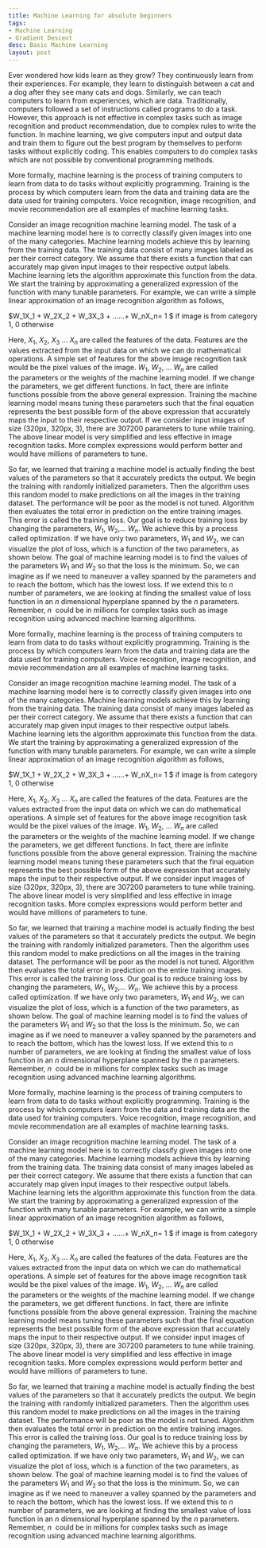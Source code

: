 ```yaml
---
title: Machine Learning for absolute beginners
tags:
- Machine Learning
- Gradient Descent
desc: Basic Machine Learning
layout: post
--- 
```


Ever wondered how kids learn as they grow? They continuously learn from their experiences. For example, they learn to distinguish between a cat and a dog after they see many cats and dogs. Similarly, we can teach computers to learn from experiences, which are data. Traditionally, computers followed a set of instructions called programs to do a task. However, this approach is not effective in complex tasks such as image recognition and product recommendation, due to complex rules to write the function. In machine learning, we give computers input and output data and train them to figure out the best program by themselves to perform tasks without explicitly coding. This enables computers to do complex tasks which are not possible by conventional programming methods.

More formally, machine learning is the process of training computers to learn from data to do tasks without explicitly programming. Training is the process by which computers learn from the data and training data are the data used for training computers. Voice recognition, image recognition, and movie recommendation are all examples of machine learning tasks. 

Consider an image recognition machine learning model. The task of a machine learning model here is to correctly classify given images into one of the many categories. Machine learning models achieve this by learning from the training data. The training data consist of many images labeled as per their correct category. We assume that there exists a function that can accurately map given input images to their respective output labels. Machine learning lets the algorithm approximate this function from the data. We start the training by approximating a generalized expression of the function with many tunable parameters. For example, we can write a simple linear approximation of an image recognition algorithm as follows,

$W_1X_1 + W_2X_2 + W_3X_3 + ......+ W_nX_n= 1 $ if image is from category 1, $0$ otherwise

Here, $X_1$, $X_2$, $X_3$ ... $X_n$ are called the features of the data. Features are the values extracted from the input data on which we can do mathematical operations. A simple set of features for the above image recognition task would be the pixel values of the image.
$W_1$, $W_2$, ... $W_n$ are called the parameters or the weights of the machine learning model. If we change the parameters, we get different functions. In fact, there are infinite functions possible from the above general expression. Training the machine learning model means tuning these parameters such that the final equation represents the best possible form of the above expression that accurately maps the input to their respective output. If we consider input images of size (320px, 320px, 3), there are 307200 parameters to tune while training. The above linear model is very simplified and less effective in image recognition tasks. More complex expressions would perform better and would have millions of parameters to tune.

So far, we learned that training a machine model is actually finding the best values of the parameters so that it accurately predicts the output. We begin the training with randomly initialized parameters. Then the algorithm uses this random model to make predictions on all the images in the training dataset. The performance will be poor as the model is not tuned. Algorithm then evaluates the total error in prediction on the entire training images. This error is called the training loss. Our goal is to reduce training loss by changing the parameters, $W_1$, $W_2$,... $W_n$. We achieve this by a process called optimization. If we have only two parameters, $W_1$ and $W_2$, we can visualize the plot of loss, which is a function of the two parameters, as shown below. The goal of machine learning model is to find the values of the parameters $W_1$ and $W_2$ so that the loss is the minimum. So, we can imagine as if we need to maneuver a valley spanned by the parameters and to reach the bottom, which has the lowest loss. If we extend this to $n$ number of parameters, we are looking at finding the smallest value of loss function in an $n$ dimensional hyperplane spanned by the $n$ parameters. Remember, $n$  could be in millions for complex tasks such as image recognition using advanced machine learning algorithms.

More formally, machine learning is the process of training computers to learn from data to do tasks without explicitly programming. Training is the process by which computers learn from the data and training data are the data used for training computers. Voice recognition, image recognition, and movie recommendation are all examples of machine learning tasks. 

Consider an image recognition machine learning model. The task of a machine learning model here is to correctly classify given images into one of the many categories. Machine learning models achieve this by learning from the training data. The training data consist of many images labeled as per their correct category. We assume that there exists a function that can accurately map given input images to their respective output labels. Machine learning lets the algorithm approximate this function from the data. We start the training by approximating a generalized expression of the function with many tunable parameters. For example, we can write a simple linear approximation of an image recognition algorithm as follows,

$W_1X_1 + W_2X_2 + W_3X_3 + ......+ W_nX_n= 1 $ if image is from category 1, $0$ otherwise

Here, $X_1$, $X_2$, $X_3$ ... $X_n$ are called the features of the data. Features are the values extracted from the input data on which we can do mathematical operations. A simple set of features for the above image recognition task would be the pixel values of the image.
$W_1$, $W_2$, ... $W_n$ are called the parameters or the weights of the machine learning model. If we change the parameters, we get different functions. In fact, there are infinite functions possible from the above general expression. Training the machine learning model means tuning these parameters such that the final equation represents the best possible form of the above expression that accurately maps the input to their respective output. If we consider input images of size (320px, 320px, 3), there are 307200 parameters to tune while training. The above linear model is very simplified and less effective in image recognition tasks. More complex expressions would perform better and would have millions of parameters to tune.

So far, we learned that training a machine model is actually finding the best values of the parameters so that it accurately predicts the output. We begin the training with randomly initialized parameters. Then the algorithm uses this random model to make predictions on all the images in the training dataset. The performance will be poor as the model is not tuned. Algorithm then evaluates the total error in prediction on the entire training images. This error is called the training loss. Our goal is to reduce training loss by changing the parameters, $W_1$, $W_2$,... $W_n$. We achieve this by a process called optimization. If we have only two parameters, $W_1$ and $W_2$, we can visualize the plot of loss, which is a function of the two parameters, as shown below. The goal of machine learning model is to find the values of the parameters $W_1$ and $W_2$ so that the loss is the minimum. So, we can imagine as if we need to maneuver a valley spanned by the parameters and to reach the bottom, which has the lowest loss. If we extend this to $n$ number of parameters, we are looking at finding the smallest value of loss function in an $n$ dimensional hyperplane spanned by the $n$ parameters. Remember, $n$  could be in millions for complex tasks such as image recognition using advanced machine learning algorithms.

More formally, machine learning is the process of training computers to learn from data to do tasks without explicitly programming. Training is the process by which computers learn from the data and training data are the data used for training computers. Voice recognition, image recognition, and movie recommendation are all examples of machine learning tasks. 

Consider an image recognition machine learning model. The task of a machine learning model here is to correctly classify given images into one of the many categories. Machine learning models achieve this by learning from the training data. The training data consist of many images labeled as per their correct category. We assume that there exists a function that can accurately map given input images to their respective output labels. Machine learning lets the algorithm approximate this function from the data. We start the training by approximating a generalized expression of the function with many tunable parameters. For example, we can write a simple linear approximation of an image recognition algorithm as follows,

$W_1X_1 + W_2X_2 + W_3X_3 + ......+ W_nX_n= 1 $ if image is from category 1, $0$ otherwise

Here, $X_1$, $X_2$, $X_3$ ... $X_n$ are called the features of the data. Features are the values extracted from the input data on which we can do mathematical operations. A simple set of features for the above image recognition task would be the pixel values of the image.
$W_1$, $W_2$, ... $W_n$ are called the parameters or the weights of the machine learning model. If we change the parameters, we get different functions. In fact, there are infinite functions possible from the above general expression. Training the machine learning model means tuning these parameters such that the final equation represents the best possible form of the above expression that accurately maps the input to their respective output. If we consider input images of size (320px, 320px, 3), there are 307200 parameters to tune while training. The above linear model is very simplified and less effective in image recognition tasks. More complex expressions would perform better and would have millions of parameters to tune.

So far, we learned that training a machine model is actually finding the best values of the parameters so that it accurately predicts the output. We begin the training with randomly initialized parameters. Then the algorithm uses this random model to make predictions on all the images in the training dataset. The performance will be poor as the model is not tuned. Algorithm then evaluates the total error in prediction on the entire training images. This error is called the training loss. Our goal is to reduce training loss by changing the parameters, $W_1$, $W_2$,... $W_n$. We achieve this by a process called optimization. If we have only two parameters, $W_1$ and $W_2$, we can visualize the plot of loss, which is a function of the two parameters, as shown below. The goal of machine learning model is to find the values of the parameters $W_1$ and $W_2$ so that the loss is the minimum. So, we can imagine as if we need to maneuver a valley spanned by the parameters and to reach the bottom, which has the lowest loss. If we extend this to $n$ number of parameters, we are looking at finding the smallest value of loss function in an $n$ dimensional hyperplane spanned by the $n$ parameters. Remember, $n$  could be in millions for complex tasks such as image recognition using advanced machine learning algorithms.
